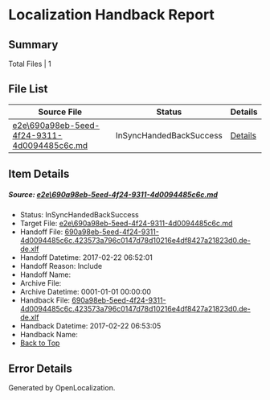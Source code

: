# <a name='report-top'></a> Localization Handback Report

## Summary
 Total Files | 1

## File List
 Source File | Status | Details 
 ----------- | ------ | ------- 
 [e2e\690a98eb-5eed-4f24-9311-4d0094485c6c.md](https://github.com/OpenLocalizationTestOrg/ol-test4/blob/60e03222f83c87334def11210edf94e4b7ea6424/e2e/690a98eb-5eed-4f24-9311-4d0094485c6c.md) | InSyncHandedBackSuccess | [Details](#235bffb09014b19496fc1761e0a844f6a17359142)

## Item Details
##### <a name='235bffb09014b19496fc1761e0a844f6a17359142'></a> Source: [e2e\690a98eb-5eed-4f24-9311-4d0094485c6c.md](https://github.com/OpenLocalizationTestOrg/ol-test4/blob/60e03222f83c87334def11210edf94e4b7ea6424/e2e/690a98eb-5eed-4f24-9311-4d0094485c6c.md)
* Status: InSyncHandedBackSuccess
* Target File: [e2e\690a98eb-5eed-4f24-9311-4d0094485c6c.md](https://github.com/OpenLocalizationTestOrg/ol-test4-dede/blob/f6947f35b47867c21c4dda2bac766214fa9f7fe5/e2e/690a98eb-5eed-4f24-9311-4d0094485c6c.md)
* Handoff File: [690a98eb-5eed-4f24-9311-4d0094485c6c.423573a796c0147d78d10216e4df8427a21823d0.de-de.xlf](https://github.com/OpenLocalizationTestOrg/ol-test4-handoff/blob/d534be23aa8cc5682f4657d4b913671402deae6f/ol-handoff/OpenLocalizationTestOrg/ol-test4-dede/xinjiang/ht/690a98eb-5eed-4f24-9311-4d0094485c6c.423573a796c0147d78d10216e4df8427a21823d0.de-de.xlf)
* Handoff Datetime: 2017-02-22 06:52:01
* Handoff Reason: Include
* Handoff Name: 
* Archive File: 
* Archive Datetime: 0001-01-01 00:00:00
* Handback File: [690a98eb-5eed-4f24-9311-4d0094485c6c.423573a796c0147d78d10216e4df8427a21823d0.de-de.xlf](https://github.com/OpenLocalizationTestOrg/ol-test4-handback/blob/def2ba047dbe5bb50cbb95086f9f19208f6c8072/ol-handback/OpenLocalizationTestOrg/ol-test4-dede/xinjiang/ht/690a98eb-5eed-4f24-9311-4d0094485c6c.423573a796c0147d78d10216e4df8427a21823d0.de-de.xlf)
* Handback Datetime: 2017-02-22 06:53:05
* Handback Name: 
* [Back to Top](#report-top)


## Error Details

Generated by OpenLocalization.
